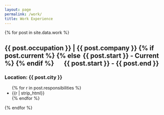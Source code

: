 ```yaml
---
layout: page
permalink: /work/
title: Work Experience
---
```




<div class="posts">
  {% for post in site.data.work %}
  <section class="post-entry">
    <h2 class="post-title">
    <p style="text-align:left;">
        {{ post.occupation }} | {{ post.company }}
        {% if post.current %}
        <span style="float:right;">{{ post.start }} - Current</span>
        {% else %}
        <span style="float:right;">{{ post.start }} - {{ post.end }}</span>
        {% endif %}
        </p>
    </h2>
    <h3 class = "post-subheading">
        <a>
            Location: {{ post.city }}
        </a>
    </h3>
    <ul>
    {% for r in post.responsibilities %}
        <li> {{r | strip_html}} </li>
    {% endfor %}
    </ul>
  </section>
  {% endfor %}

</div>
